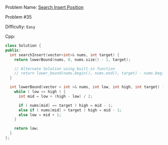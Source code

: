 Problem Name: [Search Insert Position](https://leetcode.com/problems/search-insert-position/)

Problem #35

Difficulty: `Easy`

Cpp:

```cpp
class Solution {
public:
  int searchInsert(vector<int>& nums, int target) {
    return lowerBound(nums, 0, nums.size() - 1, target);

    // Alternate Solution using built-in function
    // return lower_bound(nums.begin(), nums.end(), target) - nums.begin();
  }

  int lowerBound(vector < int >& nums, int low, int high, int target) {
    while ( low <= high ) {
      int mid = low + (high - low) / 2;

      if ( nums[mid] == target ) high = mid - 1;
      else if ( nums[mid] > target ) high = mid - 1;
      else low = mid + 1;
    }

    return low;
  }
};
```
